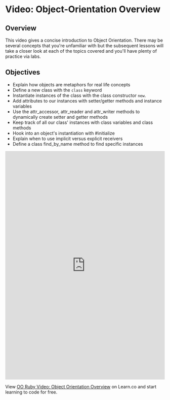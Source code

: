 # Video: Object-Orientation Overview

## Overview

This video gives a concise introduction to Object Orientation. There may be
several concepts that you're unfamiliar with but the subsequent lessons will
take a closer look at each of the topics covered and you'll have plenty of
practice via labs. 

## Objectives

- Explain how objects are metaphors for real life concepts
- Define a new class with the `class` keyword
- Instantiate instances of the class with the class constructor `new`.
- Add attributes to our instances with setter/getter methods and instance variables
- Use the attr_accessor, attr_reader and attr_writer methods to dynamically create setter and getter methods
- Keep track of all our class' instances with class variables and class methods
- Hook into an object's instantiation with #initialize
- Explain when to use implicit versus explicit receivers
- Define a class find_by_name method to find specific instances


<iframe width="100%" height="720" src="https://www.youtube.com/embed/Z_IoQCVNWtM?rel=0&amp;showinfo=0" frameborder="0" allowfullscreen></iframe>

<p class='util--hide'>View <a href='https://learn.co/lessons/oo-ruby-video-object-orientation-overview'>OO Ruby Video: Object Orientation Overview</a> on Learn.co and start learning to code for free.</p>
